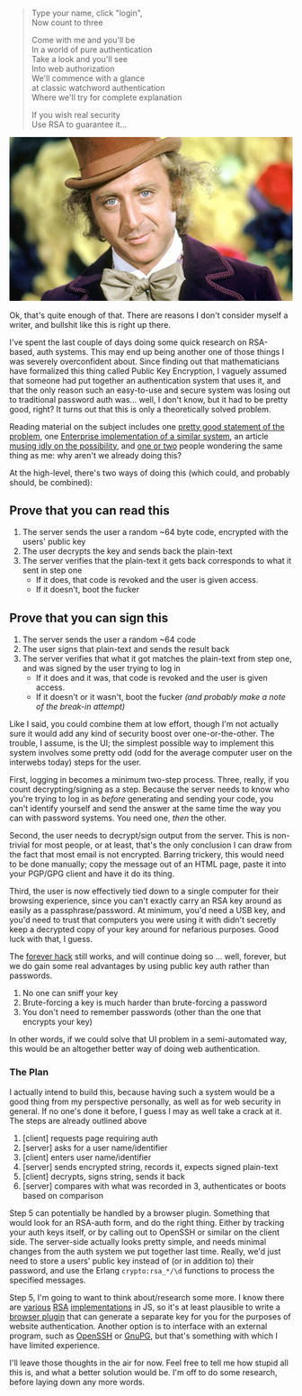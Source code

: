 > Type your name, click "login",  
> Now count to three  
>   
> Come with me and you'll be  
> In a world of pure authentication  
> Take a look and you'll see  
> Into web authorization  
> We'll commence with a glance  
> at classic watchword authentication  
> Where we'll try for complete explanation  
>   
> If you wish real security  
> Use RSA to guarantee it...  


![](/static/img/wonka.jpg)

Ok, that's quite enough of that. There are reasons I don't consider myself a writer, and bullshit like this is right up there.

I've spent the last couple of days doing some quick research on RSA-based, auth systems. This may end up being another one of those things I was severely overconfident about. Since finding out that mathematicians have formalized this thing called Public Key Encryption, I vaguely assumed that someone had put together an authentication system that uses it, and that the only reason such an easy-to-use and secure system was losing out to traditional password auth was... well, I don't know, but it had to be pretty good, right? It turns out that this is only a theoretically solved problem.

Reading material on the subject includes one [pretty good statement of the problem](http://www.phoenix-web.us/compinfo/pubkey/index.html), one [Enterprise implementation of a similar system](http://germany.rsa.com/node.aspx?id=3663), an article [musing idly on the possibility](http://neverfear.org/blog/view/3/Secure_website_authentication_using_GPG_keys), and [one or two](http://webmasters.stackexchange.com/questions/28691/using-public-key-authentication-for-websites) people wondering the same thing as me: why aren't we already doing this?

At the high-level, there's two ways of doing this (which could, and probably should, be combined):

## <a name="prove-that-you-can-read-this"></a>Prove that you can read this

1. The server sends the user a random ~64 byte code, encrypted with the users' public key
1. The user decrypts the key and sends back the plain-text
1. The server verifies that the plain-text it gets back corresponds to what it sent in step one
      - If it does, that code is revoked and the user is given access.
      - If it doesn't, boot the fucker

## <a name="prove-that-you-can-sign-this"></a>Prove that you can sign this

1. The server sends the user a random ~64 code
1. The user signs that plain-text and sends the result back
1. The server verifies that what it got matches the plain-text from step one, and was signed by the user trying to log in
      - If it does and it was, that code is revoked and the user is given access.
      - If it doesn't or it wasn't, boot the fucker *(and probably make a note of the break-in attempt)*

Like I said, you could combine them at low effort, though I'm not actually sure it would add any kind of security boost over one-or-the-other. The trouble, I assume, is the UI; the simplest possible way to implement this system involves some pretty odd (odd for the average computer user on the interwebs today) steps for the user.

First, logging in becomes a minimum two-step process. Three, really, if you count decrypting/signing as a step. Because the server needs to know who you're trying to log in as *before* generating and sending your code, you can't identify yourself and send the answer at the same time the way you can with password systems. You need one, *then* the other. 

Second, the user needs to decrypt/sign output from the server. This is non-trivial for most people, or at least, that's the only conclusion I can draw from the fact that most email is not encrypted. Barring trickery, this would need to be done manually; copy the message out of an HTML page, paste it into your PGP/GPG client 
and have it do its thing.

Third, the user is now effectively tied down to a single computer for their browsing experience, since you can't exactly carry an RSA key around as easily as a passphrase/password. At minimum, you'd need a USB key, and you'd need to trust that computers you were using it with didn't secretly keep a decrypted copy of your key around for nefarious purposes. Good luck with that, I guess.

The [forever hack](http://www.codinghorror.com/blog/2007/05/phishing-the-forever-hack.html) still works, and will continue doing so ... well, forever, but we do gain some real advantages by using public key auth rather than passwords.

1.   No one can sniff your key
1.   Brute-forcing a key is much harder than brute-forcing a password
1.   You don't need to remember passwords (other than the one that encrypts your key)

In other words, if we could solve that UI problem in a semi-automated way, this would be an altogether better way of doing web authentication.

### <a name="the-plan"></a>The Plan

I actually intend to build this, because having such a system would be a good thing from my perspective personally, as well as for web security in general. If no one's done it before, I guess I may as well take a crack at it. The steps are already outlined above


1.   [client] requests page requiring auth
1.   [server] asks for a user name/identifier
1.   [client] enters user name/identifier
1.   [server] sends encrypted string, records it, expects signed plain-text
1.   [client] decrypts, signs string, sends it back
1.   [server] compares with what was recorded in 3, authenticates or boots based on comparison


Step 5 can potentially be handled by a browser plugin. Something that would look for an RSA-auth form, and do the right thing. Either by tracking your auth keys itself, or by calling out to OpenSSH or similar on the client side. The server-side actually looks pretty simple, and needs minimal changes from the auth system we put together last time. Really, we'd just need to store a users' public key instead of (or in addition to) their password, and use the Erlang `crypto:rsa_*/\d` functions to process the specified messages.

Step 5, I'm going to want to think about/research some more. I know there are [various](http://www.ohdave.com/rsa/) [RSA](http://www-cs-students.stanford.edu/~tjw/jsbn/) [implementations](http://www.ziyan.info/2008/10/javascript-rsa.html) in JS, so it's at least plausible to write a [browser plugin](http://code.google.com/chrome/extensions/overview.html) that can generate a separate key for you for the purposes of website authentication. Another option is to interface with an external program, such as [OpenSSH](http://www.openssh.org/) or [GnuPG](http://www.gnupg.org/), but that's something with which I have limited experience.

I'll leave those thoughts in the air for now. Feel free to tell me how stupid all this is, and what a better solution would be. I'm off to do some research, before laying down any more words.
